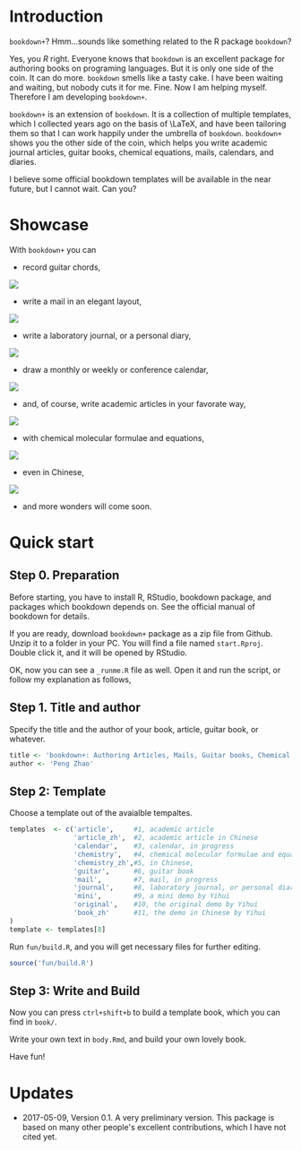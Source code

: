 
# Introduction

`bookdown+`? Hmm...sounds like something related to the R package `bookdown`? 

Yes, you _R_ right. Everyone knows that `bookdown` is an excellent package for authoring books on programing languages. But it is only one side of the coin.  It can do more. `bookdown` smells like a tasty cake. I have been waiting and waiting, but nobody cuts it for me. Fine. Now I am helping myself. Therefore I am developing `bookdown+`.

`bookdown+` is an extension of `bookdown`. It is a collection of multiple templates, which I collected years ago on the basis of \LaTeX, and have been tailoring them so that I can work happily under the umbrella of `bookdown`. `bookdown+` shows you the other side of the coin, which helps you write academic journal articles, guitar books, chemical equations, mails, calendars, and diaries.

I believe some official bookdown templates will be available in the near future, but I cannot wait. Can you?

# Showcase

With `bookdown+` you can


- record guitar chords,

![](showcase/bookdown+guitar.png)

- write a mail in an elegant layout,

![](showcase/bookdown+mail.png)

- write a laboratory journal, or a personal diary,

![](showcase/bookdown+journal.png)

- draw a monthly or weekly or conference calendar,

![](showcase/bookdown+calendar.png)

- and, of course, write academic articles in your favorate way,

![](showcase/bookdown+article.png)

- with chemical molecular formulae and equations,

![](showcase/bookdown+chem.png)

- even in Chinese,

![](showcase/bookdown+articlezh.png)

- and more wonders will come soon.

# Quick start

## Step 0. Preparation

Before starting, you have to install R, RStudio, bookdown package, and packages which bookdown depends on. See the official manual of bookdown for details.

If you are ready, download `bookdown+` package as a zip file from Github. Unzip it to a folder in your PC. You will find a file named `start.Rproj`. Double click it, and it will be opened by RStudio.

OK, now you can see a `_runme.R` file as well. Open it and run the script, or follow my explanation as follows,

## Step 1. Title and author

Specify the title and the author of your book, article, guitar book, or whatever.


```r
title <- 'bookdown+: Authoring Articles, Mails, Guitar books, Chemical Molecular Formulae and Equations with R bookdown'
author <- 'Peng Zhao'
```

## Step 2: Template

Choose a template out of the avaialble tempaltes.


```r
templates  <- c('article',     #1, academic article
                'article_zh',  #2, academic article in Chinese
                'calendar',    #3, calendar, in progress
                'chemistry',   #4, chemical molecular formulae and equations
                'chemistry_zh',#5, in Chinese,
                'guitar',      #6, guitar book
                'mail',        #7, mail, in progress
                'journal',     #8, laboratory journal, or personal diary
                'mini',        #9, a mini demo by Yihui
                'original',    #10, the original demo by Yihui
                'book_zh'      #11, the demo in Chinese by Yihui
)
template <- templates[8]
```

Run `fun/build.R`, and you will get necessary files for further editing.


```r
source('fun/build.R')
```

## Step 3: Write and Build

Now you can press `ctrl+shift+b` to build a template book, which you can find in `book/`.

Write your own text in `body.Rmd`, and build your own lovely book. 

Have fun!

# Updates

- 2017-05-09, Version 0.1. A very preliminary version. This package is based on many other people's excellent contributions, which I have not cited yet.

